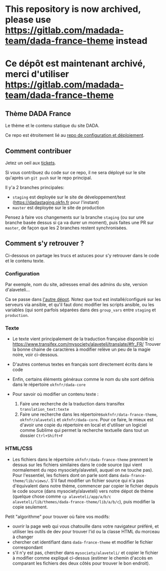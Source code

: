 # This repository is now archived, please use https://gitlab.com/madada-team/dada-france-theme instead

# Ce dépôt est maintenant archivé, merci d'utiliser https://gitlab.com/madada-team/dada-france-theme



## Thème DADA France

Le thème et le contenu statique du site DADA.

Ce repo est étroitement lié au [repo de configuration et déploiement](https://github.com/okfnfr/dada-core).

## Comment contribuer

Jetez un oeil aux [tickets](https://github.com/okfnfr/dada-france-theme/issues).

Si vous contribuez du code sur ce repo, il ne sera déployé sur le site qu'après un `git push` sur le repo principal.

Il y'a 2 branches principales:

- `staging` est deployée sur le site de développement/test (https://dadastaging.okfn.fr pour l'instant)
- `master` est deployée sur le site de production

Pensez à faire vos changements sur la branche `staging` (ou sur une branche basée dessus si ça va durer un moment), puis faites une PR sur `master`, de façon que les 2 branches restent synchronisées.


## Comment s'y retrouver ?

Ci-dessous on partage les trucs et astuces pour s'y retrouver dans le code et le contenu texte.

### Configuration

Par exemple, nom du site, adresses email des admins du site, version d'alaveteli...

Ca se passe dans [l'autre dépot](https://github.com/okfnfr/dada-core). Notez que tout est installé/configuré sur les serveurs via ansible, et qu'il faut donc modifier les scripts ansible, ou les variables (qui sont parfois séparées dans des `group_vars` entre `staging` et `production`.

### Texte

- Le texte vient principalement de la traduction française disponible ici https://www.transifex.com/mysociety/alaveteli/translate/#fr_FR/ Trouver la bonne chaine de caractères à modifier relève un peu de la magie noire, voir ci-dessous.

- D'autres  contenus textes en français sont directement écrits dans le code

- Enfin, certains éléments généraux comme le nom du site sont définis dans le répertoire `okfnfr/dada-core`

- Pour savoir où modifier un contenu texte :
  1. Faire une recherche de la traduction dans transifex `translation_text:texte`
  2. Faire une recherche dans les répertoires`okfnfr/data-france-theme`, `okfnfr/alaveteli` et `okfnfr/dada-core`. Pour ce faire, le mieux est d'avoir une copie du répertoire en local et d'utiliser un logiciel comme Sublime qui permet la recherche textuelle dans tout un dossier `Ctrl+Shift+F`

### HTML/CSS

- Les fichiers dans le répertoire `okfnfr/dada-france-theme` prennent le dessus sur les fichiers similaires dans le code source (qui vient normalement du repo mysociety/alaveteli, auquel on ne touche pas). Pour l'essentiel, les fichiers dont on parle sont dans `dada-france-theme/lib/views/`. S'il faut modifier un fichier source qui n'a pas d'équivalent dans notre thème, commencer par copier le fichier depuis le code source (dans mysociety/alaveteli) vers notre dépot de thème (quelque chose comme `cp alaveteli/app/a/b/c alaveteli/lib/themes/dada-france-theme/lib/a/b/c`), puis modifier la copie seulement.

Petit "algorithme" pour trouver où faire vos modifs:
- ouvrir la page web qui vous chatouille dans votre navigateur préféré, et utiliser les outils de dev pour trouver l'id ou la classe HTML du morceau à changer
- chercher cet identifiant dans `dada-france-theme` et modifier le fichier correspondant
- s'il n'y est pas, chercher dans `mysociety/alaveteli/` et copier le fichier à modifier comme expliqué ci-dessus (estimer le chemin d'accès en comparant les fichiers des deux côtés pour trouver le bon endroit).
